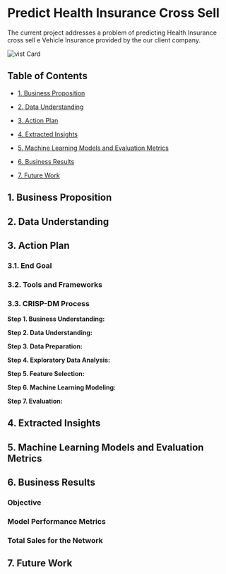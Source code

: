 # Predict Health Insurance Cross Sell

The current project addresses a problem of predicting Health Insurance cross sell e Vehicle Insurance provided by the our client company.

![vist Card](https://cdn.discordapp.com/attachments/1184298104833454100/1184301094017441943/5b7509aa-d617-4ee7-94e2-20cd4abda253.jpg?ex=658b7958&is=65790458&hm=75fe1b762f895f89a503f18967a60f028dffd373be80d5ce7284f31aebf0ea60&)


## Table of Contents

- [1. Business Proposition](#1-business-proposition)

- [2. Data Understanding](#2-data-understanding)

- [3. Action Plan](#3-action-plan)

- [4. Extracted Insights](#4-extracted-insights)

- [5. Machine Learning Models and Evaluation Metrics](#5-machine-learning-models-and-evaluation-metrics)

- [6. Business Results](#6-business-results)

- [7. Future Work](#7-future-work)


## 1. Business Proposition

## 2. Data Understanding

## 3. Action Plan

### 3.1. End Goal

### 3.2. Tools and Frameworks

### 3.3. CRISP-DM Process

**Step 1. Business Understanding:**

**Step 2. Data Understanding:**

**Step 3. Data Preparation:**

**Step 4. Exploratory Data Analysis:**

**Step 5. Feature Selection:**

**Step 6. Machine Learning Modeling:**

**Step 7. Evaluation:**


## 4. Extracted Insights

## 5. Machine Learning Models and Evaluation Metrics

## 6. Business Results

### Objective

### Model Performance Metrics


### Total Sales for the Network

## 7. Future Work

